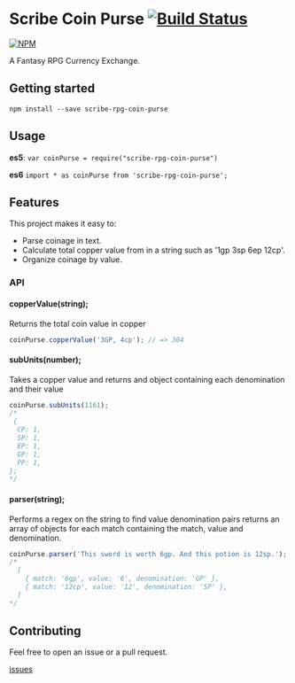 # Scribe Coin Purse [![Build Status](https://travis-ci.org/luetkemj/scribe-coin-purse.svg?branch=master)](https://travis-ci.org/luetkemj/scribe-coin-purse)

[![NPM](https://nodei.co/npm/scribe-rpg-coin-purse.svg?downloads=true)](https://nodei.co/npm/scribe-rpg-coin-purse/)

A Fantasy RPG Currency Exchange.

## Getting started

`npm install --save scribe-rpg-coin-purse`

## Usage

**es5**: `var coinPurse = require("scribe-rpg-coin-purse")`

**es6** `import * as coinPurse from 'scribe-rpg-coin-purse';`

## Features

This project makes it easy to:
* Parse coinage in text.
* Calculate total copper value from in a string such as '1gp 3sp 6ep 12cp'.
* Organize coinage by value.

### API
#### copperValue(string);
Returns the total coin value in copper
```javascript
coinPurse.copperValue('3GP, 4cp'); // => 304
```

#### subUnits(number);
Takes a copper value and returns and object containing each denomination and their value
```javascript
coinPurse.subUnits(1161);
/*
 {
  CP: 1,
  SP: 1,
  EP: 1,
  GP: 1,
  PP: 1,
};
*/
```

#### parser(string);
Performs a regex on the string to find value denomination pairs returns an array of objects for each
match containing the match, value and denomination.
```javascript
coinPurse.parser('This sword is worth 6gp. And this potion is 12sp.');
/*
  [
    { match: '6gp', value: '6', denomination: 'GP' },
    { match: '12cp', value: '12', denomination: 'SP' },
  ]
*/

```

## Contributing

Feel free to open an issue or a pull request.

[issues](https://github.com/luetkemj/scribe-coin-purse/issues/new)
